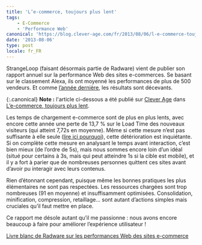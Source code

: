 ```yaml
---
title: 'L’e-commerce, toujours plus lent'
tags:
    - E-Commerce
    - 'Performance Web'
canonical: 'https://blog.clever-age.com/fr/2013/08/06/l-e-commerce-toujours-plus-lent/'
date: '2013-08-06'
type: post
locale: fr_FR
---
```


StrangeLoop (faisant désormais partie de Radware) vient de publier son rapport annuel sur la performance Web des sites e-commerces. Se basant sur le classement Alexa, ils ont moyenné les performances de plus de 500 vendeurs. Et comme [l’année dernière](/2012/01/le-commerce-reste-lent/), les résultats sont décevants.

<!-- more -->

{:.canonical}
**Note&nbsp;:** l'article ci-dessous a été publié sur [Clever Age](http://www.clever-age.com/fr/) dans [L’e-commerce, toujours plus lent](https://blog.clever-age.com/fr/2013/08/06/l-e-commerce-toujours-plus-lent/).

Les temps de chargement e-commerce sont de plus en plus lents, avec encore cette année une perte de 13,7 % sur le Load Time des nouveaux visiteurs (qui atteint 7,72s en moyenne). Même si cette mesure n’est pas suffisante à elle seule ([lire ici pourquoi](/2012/07/a-quelle-vitesse-ma-page-se-charge-t-elle/)), cette détérioration est inquiétante. Si on complète cette mesure en analysant le temps avant interaction, c’est bien mieux (de l’ordre de 5s), mais nous sommes encore loin d’un idéal (situé pour certains à 3s, mais qui peut atteindre 1s si la cible est mobile), et il y a fort à parier que de nombreuses personnes quittent ces sites avant d’avoir pu interagir avec leurs contenus.

Rien d’étonnant cependant, puisque même les bonnes pratiques les plus élémentaires ne sont pas respectées. Les ressources chargées sont trop nombreuses (91 en moyenne) et insuffisamment optimisées. Consolidation, minification, compression, retaillage… sont autant d’actions simples mais cruciales qu’il faut mettre en place.

Ce rapport me désole autant qu’il me passionne&nbsp;: nous avons encore beaucoup à faire pour améliorer l’expérience utilisateur !

[Livre blanc de Radware sur les performances Web des sites e-commerce](http://www.radware.com/SiteCode/Templates/rclp.aspx?id=6442452054)
